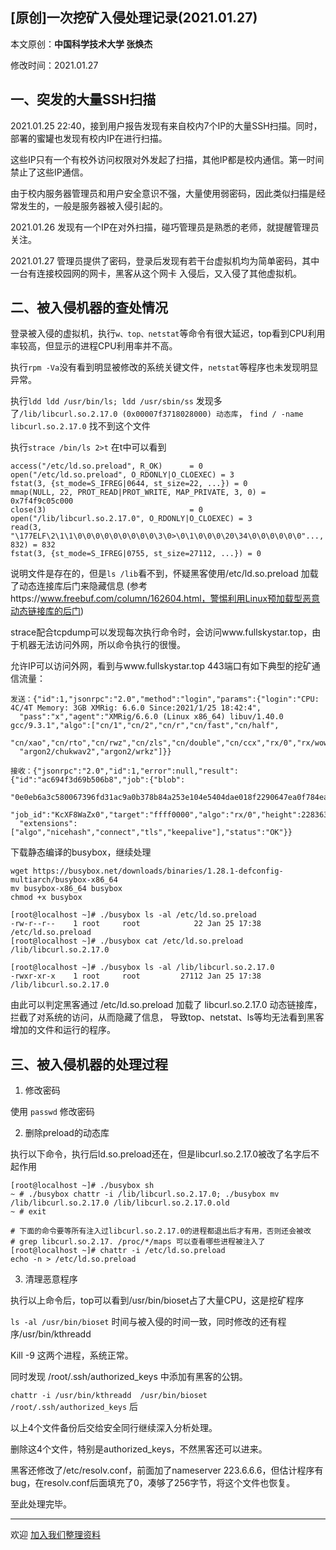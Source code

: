 ## [原创]一次挖矿入侵处理记录(2021.01.27)

本文原创：**中国科学技术大学 张焕杰**

修改时间：2021.01.27


## 一、突发的大量SSH扫描

2021.01.25 22:40，接到用户报告发现有来自校内7个IP的大量SSH扫描。同时，部署的蜜罐也发现有校内IP在进行扫描。

这些IP只有一个有校外访问权限对外发起了扫描，其他IP都是校内通信。第一时间禁止了这些IP通信。

由于校内服务器管理员和用户安全意识不强，大量使用弱密码，因此类似扫描是经常发生的，一般是服务器被入侵引起的。

2021.01.26 发现有一个IP在对外扫描，碰巧管理员是熟悉的老师，就提醒管理员关注。

2021.01.27 管理员提供了密码，登录后发现有若干台虚拟机均为简单密码，其中一台有连接校园网的网卡，黑客从这个网卡
入侵后，又入侵了其他虚拟机。

## 二、被入侵机器的查处情况

登录被入侵的虚拟机，执行`w、top、netstat`等命令有很大延迟，top看到CPU利用率较高，但显示的进程CPU利用率并不高。

执行`rpm -Va`没有看到明显被修改的系统关键文件，`netstat`等程序也未发现明显异常。

执行`ldd ldd /usr/bin/ls; ldd /usr/sbin/ss` 发现多了`/lib/libcurl.so.2.17.0 (0x00007f3718028000) 动态库`，
`find / -name libcurl.so.2.17.0` 找不到这个文件

执行`strace /bin/ls 2>t` 在t中可以看到
```
access("/etc/ld.so.preload", R_OK)      = 0
open("/etc/ld.so.preload", O_RDONLY|O_CLOEXEC) = 3
fstat(3, {st_mode=S_IFREG|0644, st_size=22, ...}) = 0
mmap(NULL, 22, PROT_READ|PROT_WRITE, MAP_PRIVATE, 3, 0) = 0x7f4f9c05c000
close(3)                                = 0
open("/lib/libcurl.so.2.17.0", O_RDONLY|O_CLOEXEC) = 3
read(3, "\177ELF\2\1\1\0\0\0\0\0\0\0\0\0\3\0>\0\1\0\0\0\20\34\0\0\0\0\0\0"..., 832) = 832
fstat(3, {st_mode=S_IFREG|0755, st_size=27112, ...}) = 0
```

说明文件是存在的，但是`ls /lib`看不到，怀疑黑客使用/etc/ld.so.preload 加载了动态连接库后门来隐藏信息
(参考https://www.freebuf.com/column/162604.html，警惕利用Linux预加载型恶意动态链接库的后门)

strace配合tcpdump可以发现每次执行命令时，会访问www.fullskystar.top，由于机器无法访问外网，所以命令执行的很慢。

允许IP可以访问外网，看到与www.fullskystar.top 443端口有如下典型的挖矿通信流量：
```
发送：{"id":1,"jsonrpc":"2.0","method":"login","params":{"login":"CPU: 4C/4T Memory: 3GB XMRig: 6.6.0 Since:2021/1/25 18:42:4",
  "pass":"x","agent":"XMRig/6.6.0 (Linux x86_64) libuv/1.40.0 gcc/9.3.1","algo":["cn/1","cn/2","cn/r","cn/fast","cn/half",
  "cn/xao","cn/rto","cn/rwz","cn/zls","cn/double","cn/ccx","rx/0","rx/wow","rx/arq","rx/sfx","rx/keva","argon2/chukwa",
  "argon2/chukwav2","argon2/wrkz"]}}

接收：{"jsonrpc":"2.0","id":1,"error":null,"result":{"id":"ac694f3d69b506b8","job":{"blob":
  "0e0eb6a3c580067396fd31ac9a0b378b84a253e104e5404dae018f2290647ea0f784eabc4de88a00000081db68a2d810b369ca7cbb49f052530888278262d2b52db767c8cb1acc494775235b",
  "job_id":"KcXF8WaZx0","target":"ffff0000","algo":"rx/0","height":2283630,"seed_hash":"f1a94ed2953f45f464eb3948e105899933ea0780d3c70918ee78359f2f571985"},
  "extensions":["algo","nicehash","connect","tls","keepalive"],"status":"OK"}}
```

下载静态编译的busybox，继续处理
```
wget https://busybox.net/downloads/binaries/1.28.1-defconfig-multiarch/busybox-x86_64
mv busybox-x86_64 busybox
chmod +x busybox

[root@localhost ~]# ./busybox ls -al /etc/ld.so.preload
-rw-r--r--    1 root     root            22 Jan 25 17:38 /etc/ld.so.preload
[root@localhost ~]# ./busybox cat /etc/ld.so.preload
/lib/libcurl.so.2.17.0
 
[root@localhost ~]# ./busybox ls -al /lib/libcurl.so.2.17.0
-rwxr-xr-x    1 root     root         27112 Jan 25 17:38 /lib/libcurl.so.2.17.0

```

由此可以判定黑客通过 /etc/ld.so.preload 加载了 libcurl.so.2.17.0 动态链接库，拦截了对系统的访问，从而隐藏了信息，
导致top、netstat、ls等均无法看到黑客增加的文件和运行的程序。

## 三、被入侵机器的处理过程

1. 修改密码

使用 `passwd` 修改密码

2. 删除preload的动态库

执行以下命令，执行后ld.so.preload还在，但是libcurl.so.2.17.0被改了名字后不起作用
```
[root@localhost ~]# ./busybox sh
~ # ./busybox chattr -i /lib/libcurl.so.2.17.0; ./busybox mv /lib/libcurl.so.2.17.0 /lib/libcurl.so.2.17.0.old
~ # exit

# 下面的命令要等所有注入过libcurl.so.2.17.0的进程都退出后才有用，否则还会被改
# grep libcurl.so.2.17. /proc/*/maps 可以查看哪些进程被注入了
[root@localhost ~]# chattr -i /etc/ld.so.preload 
echo -n > /etc/ld.so.preload 
```

3. 清理恶意程序

执行以上命令后，top可以看到/usr/bin/bioset占了大量CPU，这是挖矿程序

`ls -al /usr/bin/bioset` 时间与被入侵的时间一致，同时修改的还有程序/usr/bin/kthreadd

Kill -9 这两个进程，系统正常。

同时发现 /root/.ssh/authorized_keys 中添加有黑客的公钥。

`chattr -i /usr/bin/kthreadd  /usr/bin/bioset /root/.ssh/authorized_keys` 后

以上4个文件备份后交给安全同行继续深入分析处理。

删除这4个文件，特别是authorized_keys，不然黑客还可以进来。

黑客还修改了/etc/resolv.conf，前面加了nameserver 223.6.6.6，但估计程序有bug，在resolv.conf后面填充了0，凑够了256字节，将这个文件也恢复。

至此处理完毕。

***
欢迎 [加入我们整理资料](https://github.com/bg6cq/ITTS)
